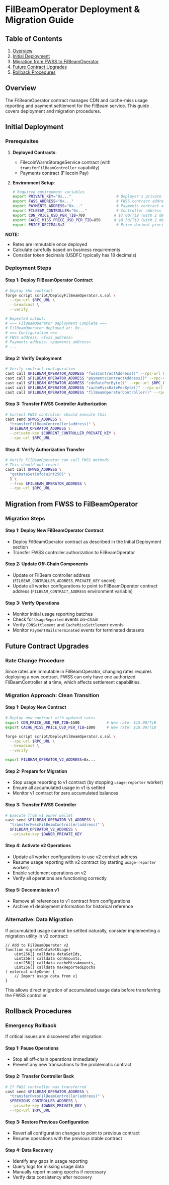 # FilBeamOperator Deployment & Migration Guide

## Table of Contents
1. [Overview](#overview)
2. [Initial Deployment](#initial-deployment)
3. [Migration from FWSS to FilBeamOperator](#migration-from-fwss-to-filbeamoperator)
4. [Future Contract Upgrades](#future-contract-upgrades)
5. [Rollback Procedures](#rollback-procedures)

## Overview

The FilBeamOperator contract manages CDN and cache-miss usage reporting and payment settlement for the FilBeam service. This guide covers deployment and migration procedures.

## Initial Deployment

### Prerequisites

1. **Deployed Contracts**:
   - FilecoinWarmStorageService contract (with `transferFilBeamController` capability)
   - Payments contract (Filecoin Pay)

2. **Environment Setup**:
   ```bash
   # Required environment variables
   export PRIVATE_KEY="0x..."                    # Deployer's private key
   export FWSS_ADDRESS="0x..."                   # FWSS contract address
   export PAYMENTS_ADDRESS="0x..."               # Payments contract address
   export FILBEAM_CONTROLLER="0x..."             # Controller address (can be multisig)
   export CDN_PRICE_USD_PER_TIB=700             # $7.00/TiB (with 2 decimals)
   export CACHE_MISS_PRICE_USD_PER_TIB=850      # $8.50/TiB (with 2 decimals)
   export PRICE_DECIMALS=2                       # Price decimal precision
   ```

**NOTE:**

- Rates are immutable once deployed
- Calculate carefully based on business requirements
- Consider token decimals (USDFC typically has 18 decimals)

### Deployment Steps

#### Step 1: Deploy FilBeamOperator Contract

```bash
# Deploy the contract
forge script script/DeployFilBeamOperator.s.sol \
  --rpc-url $RPC_URL \
  --broadcast \
  --verify

# Expected output:
# === FilBeamOperator Deployment Complete ===
# FilBeamOperator deployed at: 0x...
# === Configuration ===
# FWSS address: <fwss_address>
# Payments address: <payments_address>
# ...
```

#### Step 2: Verify Deployment

```bash
# Verify contract configuration
cast call $FILBEAM_OPERATOR_ADDRESS "fwssContractAddress()" --rpc-url $RPC_URL
cast call $FILBEAM_OPERATOR_ADDRESS "paymentsContractAddress()" --rpc-url $RPC_URL
cast call $FILBEAM_OPERATOR_ADDRESS "cdnRatePerByte()" --rpc-url $RPC_URL
cast call $FILBEAM_OPERATOR_ADDRESS "cacheMissRatePerByte()" --rpc-url $RPC_URL
cast call $FILBEAM_OPERATOR_ADDRESS "filBeamOperatorController()" --rpc-url $RPC_URL
```

#### Step 3: Transfer FWSS Controller Authorization

```bash
# Current FWSS controller should execute this
cast send $FWSS_ADDRESS \
  "transferFilBeamController(address)" \
  $FILBEAM_OPERATOR_ADDRESS \
  --private-key $CURRENT_CONTROLLER_PRIVATE_KEY \
  --rpc-url $RPC_URL
```

#### Step 4: Verify Authorization Transfer

```bash
# Verify FilBeamOperator can call FWSS methods
# This should not revert
cast call $FWSS_ADDRESS \
  "getDataSetInfo(uint256)" \
  1 \
  --from $FILBEAM_OPERATOR_ADDRESS \
  --rpc-url $RPC_URL
```

## Migration from FWSS to FilBeamOperator

### Migration Steps

#### Step 1: Deploy New FilBeamOperator Contract
- Deploy FilBeamOperator contract as described in the Initial Deployment section
- Transfer FWSS controller authorization to FilBeamOperator

#### Step 2: Update Off-Chain Components
- Update or FilBeam controller address (`FILBEAM_CONTROLLER_ADDRESS_PRIVATE_KEY` secret)
- Update all worker configurations to point to FilBeamOperator contract address (`FILBEAM_CONTRACT_ADDRESS` environment variable)

#### Step 3: Verify Operations
- Monitor initial usage reporting batches
- Check for `UsageReported` events on-chain
- Verify `CDNSettlement` and `CacheMissSettlement` events
- Monitor `PaymentRailsTerminated` events for terminated datasets

## Future Contract Upgrades

### Rate Change Procedure

Since rates are immutable in FilBeamOperator, changing rates requires deploying a new contract. FWSS can only have one authorized FilBeamController at a time, which affects settlement capabilities.

### Migration Approach: Clean Transition

#### Step 1: Deploy New Contract

```bash
# Deploy new contract with updated rates
export CDN_PRICE_USD_PER_TIB=1500            # New rate: $15.00/TiB
export CACHE_MISS_PRICE_USD_PER_TIB=1800     # New rate: $18.00/TiB

forge script script/DeployFilBeamOperator.s.sol \
  --rpc-url $RPC_URL \
  --broadcast \
  --verify

export FILBEAM_OPERATOR_V2_ADDRESS=0x...
```

#### Step 2: Prepare for Migration
- Stop usage reporting to v1 contract (by stopping `usage-reporter` worker)
- Ensure all accumulated usage in v1 is settled
- Monitor v1 contract for zero accumulated balances

#### Step 3: Transfer FWSS Controller

```bash
# Execute from v1 owner wallet
cast send $FILBEAM_OPERATOR_V1_ADDRESS \
  "transferFwssFilBeamController(address)" \
  $FILBEAM_OPERATOR_V2_ADDRESS \
  --private-key $OWNER_PRIVATE_KEY
```

#### Step 4: Activate v2 Operations
- Update all worker configurations to use v2 contract address
- Resume usage reporting with v2 contract (by starting `usage-reporter` worker)
- Enable settlement operations on v2
- Verify all operations are functioning correctly

#### Step 5: Decommission v1
- Remove all references to v1 contract from configurations
- Archive v1 deployment information for historical reference

### Alternative: Data Migration

If accumulated usage cannot be settled naturally, consider implementing a migration utility in v2 contract:

```solidity
// Add to FilBeamOperator v2
function migrateDataSetUsage(
    uint256[] calldata dataSetIds,
    uint256[] calldata cdnAmounts,
    uint256[] calldata cacheMissAmounts,
    uint256[] calldata maxReportedEpochs
) external onlyOwner {
    // Import usage data from v1
}
```

This allows direct migration of accumulated usage data before transferring the FWSS controller.

## Rollback Procedures

### Emergency Rollback

If critical issues are discovered after migration:

#### Step 1: Pause Operations
- Stop all off-chain operations immediately
- Prevent any new transactions to the problematic contract

#### Step 2: Transfer Controller Back

```bash
# If FWSS controller was transferred
cast send $FILBEAM_OPERATOR_ADDRESS \
  "transferFwssFilBeamController(address)" \
  $PREVIOUS_CONTROLLER_ADDRESS \
  --private-key $OWNER_PRIVATE_KEY \
  --rpc-url $RPC_URL
```

#### Step 3: Restore Previous Configuration
- Revert all configuration changes to point to previous contract
- Resume operations with the previous stable contract

#### Step 4: Data Recovery
- Identify any gaps in usage reporting
- Query logs for missing usage data
- Manually report missing epochs if necessary
- Verify data consistency after recovery
